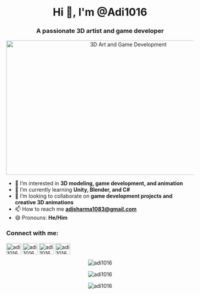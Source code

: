 <h1 align="center">Hi 👋, I'm @Adi1016</h1>
<h3 align="center">A passionate 3D artist and game developer</h3>

<p align="center">
  <a href="https://www.youtube.com/watch?v=wBp0Rb-ZJak" target="_blank">
    <img src="https://img.youtube.com/vi/wBp0Rb-ZJak/0.jpg" alt="3D Art and Game Development" width="640" height="360">
  </a>
</p>

- 👀 I’m interested in **3D modeling, game development, and animation**
- 🌱 I’m currently learning **Unity, Blender, and C#**
- 💞️ I’m looking to collaborate on **game development projects and creative 3D animations**
- 📫 How to reach me **adisharma1083@gmail.com**
- 😄 Pronouns: **He/Him**

<h3 align="left">Connect with me:</h3>
<p align="left">
<a href="https://twitter.com/" target="blank"><img align="center" src="https://cdn.jsdelivr.net/npm/simple-icons@v3/icons/twitter.svg" alt="adi1016" height="30" width="40" /></a>
<a href="https://linkedin.com/in/" target="blank"><img align="center" src="https://cdn.jsdelivr.net/npm/simple-icons@v3/icons/linkedin.svg" alt="adi1016" height="30" width="40" /></a>
<a href="https://stackoverflow.com/users/" target="blank"><img align="center" src="https://cdn.jsdelivr.net/npm/simple-icons@v3/icons/stackoverflow.svg" alt="adi1016" height="30" width="40" /></a>
<a href="https://www.youtube.com/c/" target="blank"><img align="center" src="https://cdn.jsdelivr.net/npm/simple-icons@v3/icons/youtube.svg" alt="adi1016" height="30" width="40" /></a>
</p>

<p align="center">
  <img src="https://github-readme-stats.vercel.app/api?username=adi1016&show_icons=true&locale=en" alt="adi1016" />
</p>

<p align="center">
  <img src="https://github-readme-streak-stats.herokuapp.com/?user=adi1016&" alt="adi1016" />
</p>

<p align="center">
  <img src="https://github-readme-stats.vercel.app/api/top-langs?username=adi1016&show_icons=true&locale=en&layout=compact" alt="adi1016" />
</p>
